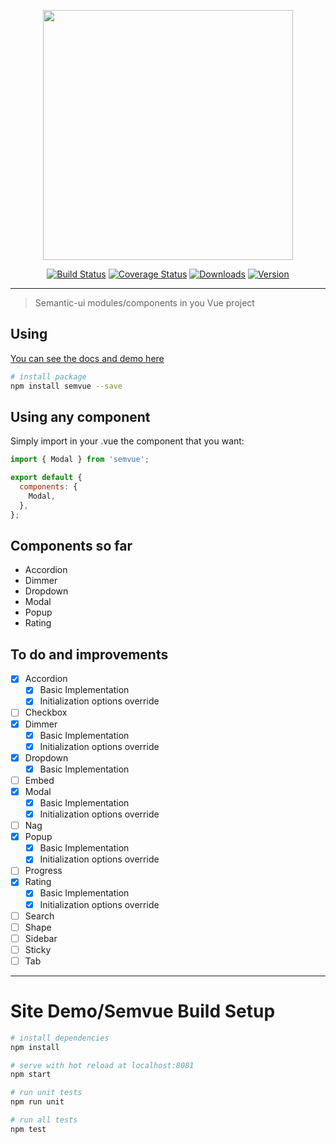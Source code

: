 <p align="center"><a href="https://vuejs.org" target="_blank"><img width="400"src="https://guilhermewaess.github.io/SemVue/static/img/logo.412b713.png"></a></p>

<p align="center">
  <a href="https://circleci.com/gh/guilhermewaess/SemVue/tree/master"><img src="https://img.shields.io/circleci/project/guilhermewaess/SemVue/master.svg" alt="Build Status"></a>
  <a href="https://codecov.io/github/guilhermewaess/SemVue?branch=master"><img src="https://img.shields.io/codecov/c/github/guilhermewaess/SemVue/master.svg" alt="Coverage Status"></a>
  <a href="https://www.npmjs.com/package/semvue"><img src="https://img.shields.io/npm/dm/semvue.svg" alt="Downloads"></a>
  <a href="https://www.npmjs.com/package/semvue"><img src="https://img.shields.io/npm/v/semvue.svg" alt="Version"></a>
</p>


----------

> Semantic-ui modules/components in you Vue project

## Using

[You can see the docs and demo here](https://guilhermewaess.github.io/SemVue)

``` bash
# install package
npm install semvue --save
```

## Using any component

Simply import in your .vue the component that you want:
``` javascript
import { Modal } from 'semvue';

export default {
  components: {
    Modal,
  },
};
```

## Components so far

 - Accordion
 - Dimmer
 - Dropdown
 - Modal
 - Popup
 - Rating

## To do and improvements
- [x] Accordion
  - [x] Basic Implementation
  - [x] Initialization options override 
- [ ] Checkbox
- [x] Dimmer
  - [x] Basic Implementation
  - [x] Initialization options override 
- [x] Dropdown
  - [x] Basic Implementation
- [ ] Embed
- [x] Modal
  - [x] Basic Implementation
  - [x] Initialization options override 
 - [ ] Nag
 - [x] Popup
   - [x] Basic Implementation
   - [x] Initialization options override 
 - [ ] Progress
 - [x] Rating
   - [x] Basic Implementation
   - [x] Initialization options override 
 - [ ] Search
 - [ ] Shape
 - [ ] Sidebar
 - [ ] Sticky
 - [ ] Tab
------

# Site Demo/Semvue Build Setup

``` bash
# install dependencies
npm install

# serve with hot reload at localhost:8081
npm start

# run unit tests
npm run unit

# run all tests
npm test
```
